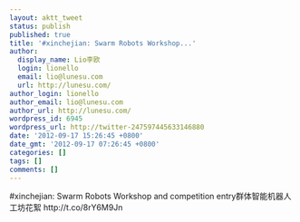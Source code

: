 ```yaml
---
layout: aktt_tweet
status: publish
published: true
title: '#xinchejian: Swarm Robots Workshop...'
author:
  display_name: Lio李欧
  login: lionello
  email: lio@lunesu.com
  url: http://lunesu.com/
author_login: lionello
author_email: lio@lunesu.com
author_url: http://lunesu.com/
wordpress_id: 6945
wordpress_url: http://twitter-247597445633146880
date: '2012-09-17 15:26:45 +0800'
date_gmt: '2012-09-17 07:26:45 +0800'
categories: []
tags: []
comments: []
---
```

<p>#xinchejian: <!--:en-->Swarm Robots Workshop and competition entry<!--:--><!--:zh-->群体智能机器人工坊花絮<!--:--> http://t.co/8rY6M9Jn</p>
